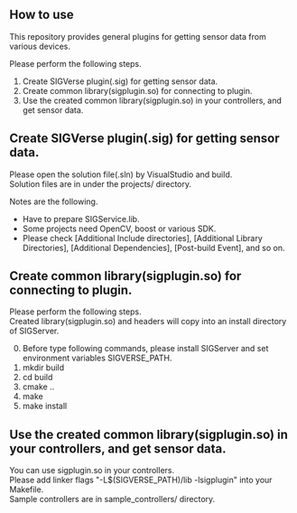 ﻿How to use
-----------------
This repository provides general plugins for getting sensor data from various devices.

Please perform the following steps.

1. Create SIGVerse plugin(.sig) for getting sensor data.
2. Create common library(sigplugin.so) for connecting to plugin.
3. Use the created common library(sigplugin.so) in your controllers, and get sensor data.


Create SIGVerse plugin(.sig) for getting sensor data.
-----------------
Please open the solution file(.sln) by VisualStudio and build.  
Solution files are in under the projects/ directory.  

Notes are the following.
* Have to prepare SIGService.lib.
* Some projects need OpenCV, boost or various SDK.
* Please check [Additional Include directories], [Additional Library Directories], [Additional Dependencies], [Post-build Event], and so on.


Create common library(sigplugin.so) for connecting to plugin.
-----------------
Please perform the following steps.  
Created library(sigplugin.so) and headers will copy into an install directory of SIGServer.  

0. Before type following commands, please install SIGServer and set environment variables SIGVERSE_PATH.
1. mkdir build
2. cd build
3. cmake ..
4. make
5. make install


Use the created common library(sigplugin.so) in your controllers, and get sensor data.
-----------------
You can use sigplugin.so in your controllers.  
Please add linker flags "-L$(SIGVERSE_PATH)/lib -lsigplugin" into your Makefile.  
Sample controllers are in sample_controllers/ directory.  


